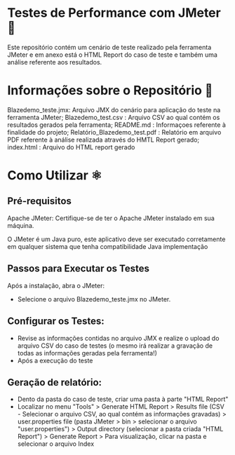# Testes de Performance com JMeter  📎

Este repositório contém um cenário de teste realizado pela ferramenta JMeter e em anexo está o HTML Report do caso de teste e também uma análise referente aos resultados. 

# Informações sobre o Repositório  📌

Blazedemo_teste.jmx: Arquivo JMX do cenário para aplicação do teste na ferramenta JMeter;
Blazedemo_test.csv : Arquivo CSV ao qual contém os resultados gerados pela ferramenta;
README.md : Informaçoes referente à finalidade do projeto;
Relatório_Blazedemo_test.pdf : Relatório em arquivo PDF referente à análise realizada através do HMTL Report gerado;
index.html : Arquivo do HTML report gerado


# Como Utilizar  ⚛️

   ## Pré-requisitos
   
Apache JMeter: Certifique-se de ter o Apache JMeter instalado em sua máquina. 

O JMeter é um Java puro, este aplicativo deve ser executado corretamente em qualquer sistema que tenha compatibilidade Java implementação

   ## Passos para Executar os Testes

Após a instalação, abra o JMeter:

   - Selecione o arquivo Blazedemo_teste.jmx no JMeter.


   ## Configurar os Testes:

   - Revise as informações contidas no arquivo JMX e realize o upload do arquivo CSV do caso de testes (o mesmo irá realizar a gravação de todas as informações geradas pela ferramenta!)
   - Após a execução do teste


   ## Geração de relatório:

   - Dento da pasta do caso de teste, criar uma pasta à parte "HTML Report"
   - Localizar no menu "Tools" > Generate HTML Report > Results file (CSV - Selecionar o arquivo CSV, ao qual contém as informações gravadas) > user.properties file (pasta JMeter > bin > selecionar o arquivo "user.properties") > Output directory (selecionar a pasta criada "HTML Report") > Generate Report > Para visualização, clicar na pasta e selecionar o arquivo Index

 
